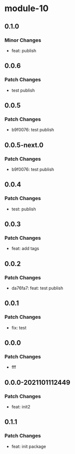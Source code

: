 # module-10

## 0.1.0

### Minor Changes

- feat: publish

## 0.0.6

### Patch Changes

- test publish

## 0.0.5

### Patch Changes

- b9f0076: test publish

## 0.0.5-next.0

### Patch Changes

- b9f0076: test publish

## 0.0.4

### Patch Changes

- test: publish

## 0.0.3

### Patch Changes

- feat: add tags

## 0.0.2

### Patch Changes

- da76fa7: feat: test publish

## 0.0.1

### Patch Changes

- fix: test

## 0.0.0

### Patch Changes

- fff

## 0.0.0-2021101112449

### Patch Changes

- feat: init2

## 0.1.1

### Patch Changes

- feat: init package
